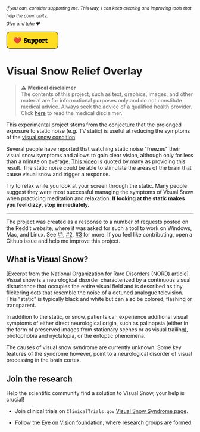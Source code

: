 <sub><em>
If you can, consider supporting me. This way, I can keep creating and improving tools that help the community.  
Give and take :heart:
</em></sub>

<a href="https://ko-fi.com/belvederef" target="_blank">
  <img src="./public/assets/support.png" alt="Support Me" width="140px" >
</a>

# Visual Snow Relief Overlay

> :warning: **Medical disclaimer**  
> The contents of this project, such as text, graphics, images, and other material are for informational purposes only and do not constitute medical advice. Always seek the advice of a qualified health provider. Click [here](./DISCLAIMER.md) to read the medical disclaimer.

This experimental project stems from the conjecture that the prolonged exposure to static noise (e.g. TV static) is useful at reducing the symptoms of the [visual snow condition](https://en.wikipedia.org/wiki/Visual_snow).

Several people have reported that watching static noise "freezes" their visual snow symptoms and allows to gain clear vision, although only for less than a minute on average. [This video](https://www.youtube.com/watch?v=800f9UNiF4Y) is quoted by many as providing this result. The static noise could be able to stimulate the areas of the brain that cause visual snow and trigger a response.

Try to relax while you look at your screen through the static. Many people suggest they were most successful managing the symptoms of Visual Snow when practicing meditation and relaxation. **If looking at the static makes you feel dizzy, stop immediately.**

---

The project was created as a response to a number of requests posted on the Reddit website, where it was asked for such a tool to work on Windows, Mac, and Linux. See [#1](https://www.reddit.com/r/visualsnow/comments/jlwpae/working_on_a_program_that_overlays_your_screen/), [#2](https://www.reddit.com/r/visualsnow/comments/jzgjs0/improved_foss_visual_snow_screen_overlay_for_vs/), [#3](https://www.reddit.com/r/ItalyInformatica/comments/jrprun/fare_due_soldi_e_aiutare_chi_soffre_di_visualsnow/) for more.
If you feel like contributing, open a Github issue and help me improve this project.

<!-- This shared belief is put forward by several people on online forums, for example at https://mvertigo.org/t/how-i-cured-my-palinopsia/15781. -->

## What is Visual Snow?

[Excerpt from the National Organization for Rare Disorders (NORD) [article](https://rarediseases.org/rare-diseases/visual-snow-syndrome/)]  
Visual snow is a neurological disorder characterized by a continuous visual disturbance that occupies the entire visual field and is described as tiny flickering dots that resemble the noise of a detuned analogue television. This "static" is typically black and white but can also be colored, flashing or transparent.

In addition to the static, or snow, patients can experience additional visual symptoms of either direct neurological origin, such as palinopsia (either in the form of preserved images from stationary scenes or as visual trailing), photophobia and nyctalopia, or the entoptic phenomena.

The causes of visual snow syndrome are currently unknown. Some key features of the syndrome however, point to a neurological disorder of visual processing in the brain cortex.

## Join the research

Help the scientific community find a solution to Visual Snow, your help is crucial!

- Join clinical trials on `ClinicalTrials.gov` [Visual Snow Syndrome page](https://www.clinicaltrials.gov/ct2/results?cond=Visual+Snow+Syndrome&term=&cntry=&state=&city=&dist=).

- Follow the [Eye on Vision foundation](http://www.eyeonvision.org/), where research groups are formed.
